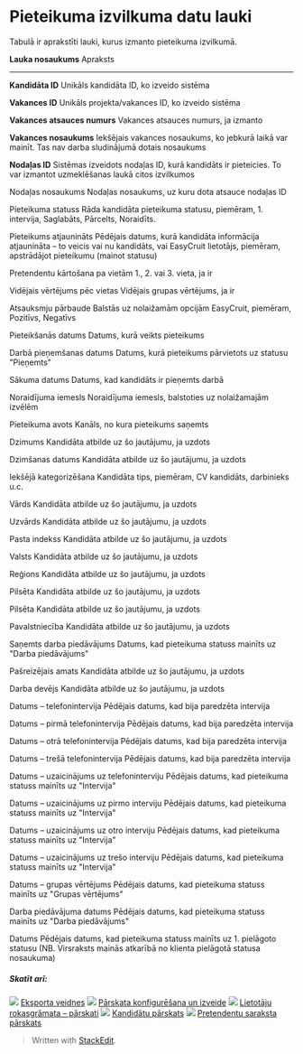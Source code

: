 # Pieteikuma izvilkuma datu lauki

Tabulā ir aprakstīti lauki, kurus izmanto pieteikuma izvilkumā.

**Lauka nosaukums**
Apraksts
***
**Kandidāta ID**
Unikāls kandidāta ID, ko izveido sistēma

**Vakances ID**
Unikāls projekta/vakances ID, ko izveido sistēma

**Vakances atsauces numurs**
Vakances atsauces numurs, ja izmanto

**Vakances nosaukums**
Iekšējais vakances nosaukums, ko jebkurā laikā var mainīt. Tas nav darba sludinājumā dotais nosaukums

**Nodaļas ID**
Sistēmas izveidots nodaļas ID, kurā kandidāts ir pieteicies. To var izmantot uzmeklēšanas laukā citos izvilkumos

Nodaļas nosaukums
Nodaļas nosaukums, uz kuru dota atsauce nodaļas ID

Pieteikuma statuss
Rāda kandidāta pieteikuma statusu, piemēram, 1. intervija, Saglabāts, Pārcelts, Noraidīts.

Pieteikums atjaunināts
Pēdējais datums, kurā kandidāta informācija atjaunināta – to veicis vai nu kandidāts, vai EasyCruit lietotājs, piemēram, apstrādājot pieteikumu (mainot statusu)

Pretendentu kārtošana pa vietām
1., 2. vai 3. vieta, ja ir

Vidējais vērtējums pēc vietas
Vidējais grupas vērtējums, ja ir

Atsauksmju pārbaude
Balstās uz nolaižamām opcijām EasyCruit, piemēram, Pozitīvs, Negatīvs

Pieteikšanās datums
Datums, kurā veikts pieteikums

Darbā pieņemšanas datums
Datums, kurā pieteikums pārvietots uz statusu "Pieņemts"

Sākuma datums
Datums, kad kandidāts ir pieņemts darbā

Noraidījuma iemesls
Noraidījuma iemesls, balstoties uz nolaižamajām izvēlēm

Pieteikuma avots
Kanāls, no kura pieteikums saņemts

Dzimums
Kandidāta atbilde uz šo jautājumu, ja uzdots

Dzimšanas datums
Kandidāta atbilde uz šo jautājumu, ja uzdots

Iekšējā kategorizēšana
Kandidāta tips, piemēram, CV kandidāts, darbinieks u.c.

Vārds
Kandidāta atbilde uz šo jautājumu, ja uzdots

Uzvārds
Kandidāta atbilde uz šo jautājumu, ja uzdots

Pasta indekss
Kandidāta atbilde uz šo jautājumu, ja uzdots

Valsts
Kandidāta atbilde uz šo jautājumu, ja uzdots

Reģions
Kandidāta atbilde uz šo jautājumu, ja uzdots

Pilsēta
Kandidāta atbilde uz šo jautājumu, ja uzdots

Pilsēta
Kandidāta atbilde uz šo jautājumu, ja uzdots

Pavalstniecība
Kandidāta atbilde uz šo jautājumu, ja uzdots

Saņemts darba piedāvājums
Datums, kad pieteikuma statuss mainīts uz "Darba piedāvājums"

Pašreizējais amats
Kandidāta atbilde uz šo jautājumu, ja uzdots

Darba devējs
Kandidāta atbilde uz šo jautājumu, ja uzdots

Datums – telefonintervija
Pēdējais datums, kad bija paredzēta intervija

Datums – pirmā telefonintervija
Pēdējais datums, kad bija paredzēta intervija

Datums – otrā telefonintervija
Pēdējais datums, kad bija paredzēta intervija

Datums – trešā telefonintervija
Pēdējais datums, kad bija paredzēta intervija

Datums – uzaicinājums uz telefoninterviju
Pēdējais datums, kad pieteikuma statuss mainīts uz "Intervija"

Datums – uzaicinājums uz pirmo interviju
Pēdējais datums, kad pieteikuma statuss mainīts uz "Intervija"

Datums – uzaicinājums uz otro interviju
Pēdējais datums, kad pieteikuma statuss mainīts uz "Intervija"

Datums – uzaicinājums uz trešo interviju
Pēdējais datums, kad pieteikuma statuss mainīts uz "Intervija"

Datums – grupas vērtējums
Pēdējais datums, kad pieteikuma statuss mainīts uz "Grupas vērtējums"

Darba piedāvājuma datums
Pēdējais datums, kad pieteikuma statuss mainīts uz "Darba piedāvājums"

Datums
Pēdējais datums, kad pieteikuma statuss mainīts uz 1. pielāgoto statusu (NB. Virsraksts mainās atkarībā no klienta pielāgotā statusa nosaukuma)

##### Skatīt arī:

![](../Resources/Images/icon-document-link.png)  [Eksporta veidnes](export_templates.htm)
![](../Resources/Images/icon-document-link.png)  [Pārskata konfigurēšana un izveide](configuring_and_running_a_report.htm)
![](../Resources/Images/icon-document-link.png)  [Lietotāju rokasgrāmata – pārskati](guide_for_users_reports.htm)
![](../Resources/Images/icon-document-link.png)  [Kandidātu pārskats](candidate_report.htm)
![](../Resources/Images/icon-document-link.png)  [Pretendentu saraksta pārskats](applicant_list_report.htm)


> Written with [StackEdit](https://stackedit.io/).
<!--stackedit_data:
eyJoaXN0b3J5IjpbLTE5NTAzNjM3NDNdfQ==
-->